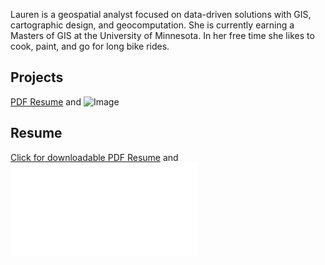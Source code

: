 Lauren is a geospatial analyst focused on data-driven solutions with GIS, cartographic design, and geocomputation. She is currently earning a Masters of GIS at the University of Minnesota.  In her free time she likes to cook, paint, and go for long bike rides.

## Projects

[PDF Resume](Resume_Strug2019.pdf) and ![Image](src)


## Resume

[Click for downloadable PDF Resume](Resume_Strug2019.pdf)  and ![Image](Resume_Strug2019.pdf)

